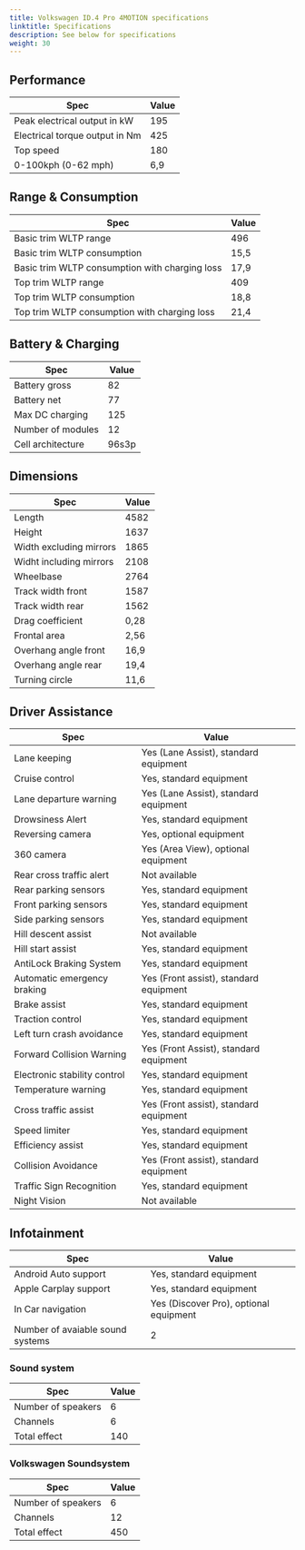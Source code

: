 ```yaml
---
title: Volkswagen ID.4 Pro 4MOTION specifications
linktitle: Specifications
description: See below for specifications
weight: 30
---
```


## Performance
|Spec|Value|
|----|-----|
|Peak electrical output in kW|195|
|Electrical torque output in Nm|425|
|Top speed|180|
|0-100kph (0-62 mph)|6,9|



## Range & Consumption
|Spec|Value|
|----|-----|
|Basic trim WLTP range|496|
|Basic trim WLTP consumption|15,5|
|Basic trim WLTP consumption with charging loss|17,9|
|Top trim WLTP range|409|
|Top trim WLTP consumption|18,8|
|Top trim WLTP consumption with charging loss|21,4|



## Battery & Charging
|Spec|Value|
|----|-----|
|Battery gross|82|
|Battery net|77|
|Max DC charging|125|
|Number of modules|12|
|Cell architecture|96s3p|



## Dimensions
|Spec|Value|
|----|-----|
|Length|4582|
|Height|1637|
|Width excluding mirrors|1865|
|Widht including mirrors|2108|
|Wheelbase|2764|
|Track width front|1587|
|Track width rear|1562|
|Drag coefficient|0,28|
|Frontal area|2,56|
|Overhang angle front|16,9|
|Overhang angle rear|19,4|
|Turning circle|11,6|

## Driver Assistance
|Spec|Value|
|----|-----|
|Lane keeping|Yes (Lane Assist), standard equipment|
|Cruise control|Yes, standard equipment|
|Lane departure warning|Yes (Lane Assist), standard equipment|
|Drowsiness Alert|Yes, standard equipment|
|Reversing camera|Yes, optional equipment|
|360 camera|Yes (Area View), optional equipment|
|Rear cross traffic alert|Not available|
|Rear parking sensors|Yes, standard equipment|
|Front parking sensors|Yes, standard equipment|
|Side parking sensors|Yes, standard equipment|
|Hill descent assist|Not available|
|Hill start assist|Yes, standard equipment|
|AntiLock Braking System|Yes, standard equipment|
|Automatic emergency braking|Yes (Front assist), standard equipment|
|Brake assist|Yes, standard equipment|
|Traction control|Yes, standard equipment|
|Left turn crash avoidance|Yes, standard equipment|
|Forward Collision Warning|Yes (Front Assist), standard equipment|
|Electronic stability control|Yes, standard equipment|
|Temperature warning|Yes, standard equipment|
|Cross traffic assist|Yes (Front assist), standard equipment|
|Speed limiter|Yes, standard equipment|
|Efficiency assist|Yes, standard equipment|
|Collision Avoidance|Yes (Front assist), standard equipment|
|Traffic Sign Recognition|Yes, standard equipment|
|Night Vision|Not available|

## Infotainment
|Spec|Value|
|----|-----|
|Android Auto support|Yes, standard equipment|
|Apple Carplay support|Yes, standard equipment|
|In Car navigation|Yes (Discover Pro), optional equipment|
|Number of avaiable sound systems|2|

### Sound system
|Spec|Value|
|----|-----|
|Number of speakers|6|
|Channels|6|
|Total effect|140|

### Volkswagen Soundsystem
|Spec|Value|
|----|-----|
|Number of speakers|6|
|Channels|12|
|Total effect|450|
